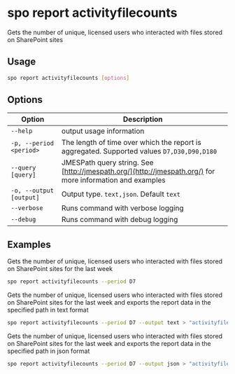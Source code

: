 # spo report activityfilecounts

Gets the number of unique, licensed users who interacted with files stored on SharePoint sites

## Usage

```sh
spo report activityfilecounts [options]
```

## Options

Option|Description
------|-----------
`--help`|output usage information
`-p, --period <period>`|The length of time over which the report is aggregated. Supported values `D7,D30,D90,D180`
`--query [query]`|JMESPath query string. See [http://jmespath.org/](http://jmespath.org/) for more information and examples
`-o, --output [output]`|Output type. `text,json`. Default `text`
`--verbose`|Runs command with verbose logging
`--debug`|Runs command with debug logging

## Examples

Gets the number of unique, licensed users who interacted with files stored on SharePoint sites for the last week

```sh
spo report activityfilecounts --period D7
```

Gets the number of unique, licensed users who interacted with files stored on SharePoint sites for the last week and exports the report data in the specified path in text format

```sh
spo report activityfilecounts --period D7 --output text > "activityfilecounts.txt"
```

Gets the number of unique, licensed users who interacted with files stored on SharePoint sites for the last week and exports the report data in the specified path in json format

```sh
spo report activityfilecounts --period D7 --output json > "activityfilecounts.json"
```
